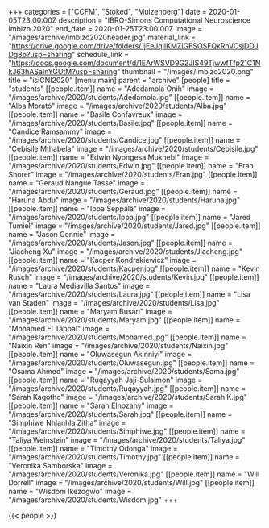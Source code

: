 +++
categories = ["CCFM", "Stoked", "Muizenberg"]
date = 2020-01-05T23:00:00Z
description = "IBRO-Simons Computational Neuroscience Imbizo 2020"
end_date = 2020-01-25T23:00:00Z
image = "/images/archive/imbizo2020header.jpg"
material_link = "https://drive.google.com/drive/folders/1jEeJqIlKMZiGFSOSFQkRhVCsjDDJDg8b?usp=sharing"
schedule_link = "https://docs.google.com/document/d/1EArWSVD9G2JIS49TjwwfTfp21C1NkJ63hASaInYGUtM?usp=sharing"
thumbnail = "/images/imbizo2020.png"
title = "isiCNI2020"
[menu.main]
parent = "archive"
[people]
title = "students"
[[people.item]]
name = "Adedamola Onih"
image = "/images/archive/2020/students/Adedamola.jpg"
[[people.item]]
name = "Alba Morató"
image = "/images/archive/2020/students/Alba.jpg"
[[people.item]]
name = "Basile Confavreux"
image = "/images/archive/2020/students/Basile.jpg"
[[people.item]]
name = "Candice Ramsammy"
image = "/images/archive/2020/students/Candice.jpg"
[[people.item]]
name = "Cebisile Mthabela"
image = "/images/archive/2020/students/Cebisile.jpg"
[[people.item]]
name = "Edwin Nyongesa Mukhebi"
image = "/images/archive/2020/students/Edwin.jpg"
[[people.item]]
name = "Eran Shorer"
image = "/images/archive/2020/students/Eran.jpg"
[[people.item]]
name = "Geraud Nangue Tasse"
image = "/images/archive/2020/students/Geraud.jpg"
[[people.item]]
name = "Haruna Abdu"
image = "/images/archive/2020/students/Haruna.jpg"
[[people.item]]
name = "Ippa Seppälä"
image = "/images/archive/2020/students/Ippa.jpg"
[[people.item]]
name = "Jared Tumiel"
image = "/images/archive/2020/students/Jared.jpg"
[[people.item]]
name = "Jason Connie"
image = "/images/archive/2020/students/Jason.jpg"
[[people.item]]
name = "Jiacheng Xu"
image = "/images/archive/2020/students/Jiacheng.jpg"
[[people.item]]
name = "Kacper Kondrakiewicz"
image = "/images/archive/2020/students/Kacper.jpg"
[[people.item]]
name = "Kevin Rusch"
image = "/images/archive/2020/students/Kevin.jpg"
[[people.item]]
name = "Laura Mediavilla Santos"
image = "/images/archive/2020/students/Laura.jpg"
[[people.item]]
name = "Lisa van Staden"
image = "/images/archive/2020/students/Lisa.jpg"
[[people.item]]
name = "Maryam Busari"
image = "/images/archive/2020/students/Maryam.jpg"
[[people.item]]
name = "Mohamed El Tabbal"
image = "/images/archive/2020/students/Mohamed.jpg"
[[people.item]]
name = "Naixin Ren"
image = "/images/archive/2020/students/Naixin.jpg"
[[people.item]]
name = "Oluwasegun Akinniyi"
image = "/images/archive/2020/students/Oluwasegun.jpg"
[[people.item]]
name = "Osama Ahmed"
image = "/images/archive/2020/students/Sama.jpg"
[[people.item]]
name = "Ruqayyah Jaji-Sulaimon"
image = "/images/archive/2020/students/Ruqayyah.jpg"
[[people.item]]
name = "Sarah Kagotho"
image = "/images/archive/2020/students/Sarah K.jpg"
[[people.item]]
name = "Sarah Elnozahy"
image = "/images/archive/2020/students/Sarah.jpg"
[[people.item]]
name = "Simphiwe Nhlanhla Zitha"
image = "/images/archive/2020/students/Simphiwe.jpg"
[[people.item]]
name = "Taliya Weinstein"
image = "/images/archive/2020/students/Taliya.jpg"
[[people.item]]
name = "Timothy Odonga"
image = "/images/archive/2020/students/Timothy.jpg"
[[people.item]]
name = "Veronika Samborska"
image = "/images/archive/2020/students/Veronika.jpg"
[[people.item]]
name = "Will Dorrell"
image = "/images/archive/2020/students/Will.jpg"
[[people.item]]
name = "Wisdom Ikezogwo"
image = "/images/archive/2020/students/Wisdom.jpg"
+++

<!--more-->
{{< people >}}